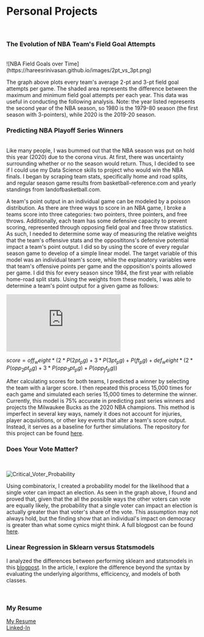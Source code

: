 # Personal Projects
<br>

### The Evolution of NBA Team's Field Goal Attempts
<br>
![NBA Field Goals over Time](https://hareesrinivasan.github.io/images/2pt_vs_3pt.png)

The graph above plots every team's average 2-pt and 3-pt field goal attempts per game. The shaded area represents the difference between the maximum and minimum field goal attempts per each year. This data was useful in conducting the following analysis. Note: the year listed represents the second year of the NBA season, so 1980 is the 1979-80 season (the first season with 3-pointers), while 2020 is the 2019-20 season.

### Predicting NBA Playoff Series Winners
<br>
Like many people, I was bummed out that the NBA season was put on hold this year (2020) due to the corona virus. At first, there was uncertainty surrounding whether or no the season would return. Thus, I decided to see if I could use my Data Science skills to project who would win the NBA finals. I began by scraping team stats, specifically home and road splits, and regular season game results from basketball-reference.com and yearly standings from landofbasketball.com. 

A team's point output in an individual game can be modeled by a poisson distribution. As there are three ways to score in an NBA game, I broke a teams score into three categories: two pointers, three pointers, and free throws. Additionally, each team has some defensive capacity to prevent scoring, represented through opposing field goal and free throw statistics. As such, I needed to determine some way of measuring the relative weights that the team's offensive stats and the opposititons's defensive potential impact a team's point output. I did so by using the score of every regular season game to develop of a simple linear model. The target variable of this model was an individual team's score, while the explanatory variables were that team's offensive points per game and the opposition's points allowed per game. I did this for every season since 1984, the first year with reliable home-road split stats. Using the weights from these models, I was able to determine a team's point output for a given game as follows:

![equation](http://www.sciweavers.org/tex2img.php?eq=score%20%3D%20off_weight%20%2A%20%282%20%2A%20P%282pt_pg%29%20%2B%203%20%2A%20P%283pt_pg%29%20%2B%20P%28ft_pg%29%20%2B%20def_weight%20%2A%20%282%20%2A%20P%28opp_2pt_pg%29%20%2B%203%20%2A%20P%28opp_3pt_pg%29%20%2B%20P%28opp_ft_pg%29%29&bc=White&fc=Black&im=jpg&fs=12&ff=arev&edit=0)

$`score = off_weight * (2 * P(2pt_pg) + 3 * P(3pt_pg) + P(ft_pg) + def_weight * (2 * P(opp_2pt_pg) + 3 * P(opp_3pt_pg) + P(opp_ft_pg))`$

After calculating scores for both teams, I predicted a winner by selecting the team with a larger score. I then repeated this process 15,000 times for each game and simulated each series 15,000 times to determine the winner. Currently, this model is 75% accurate in predicting past series winners and projects the Milwaukee Bucks as the 2020 NBA champions. This method is imperfect in several key ways, namely it does not account for injuries, player acquisitions, or other key events that alter a team's score output. Instead, it serves as a baseline for further simulations. The repository for this project can be found [here](https://github.com/hareesrinivasan/nba_playoffs).

### Does Your Vote Matter?
<br>

![Critical_Voter_Probability](https://hareesrinivasan.github.io/images/Critical_Voter_Probability.jpg)
<br>

Using combinatorix, I created a probability model for the likelihood that a single voter can impact an election. As seen in the graph above, I found and proved that, given that the all the possible ways the other voters can vote are equally likely, the probability that a single voter can impact an election is actually greater than that voter's share of the vote. This assumption may not always hold, but the finding show that an individual's impact on democracy is greater than what some cynics might think. A full blogpost can be found [here](https://medium.com/@hsrinivasan2/does-your-vote-matter-ca47b631f036).
<br>

### Linear Regression in Sklearn versus Statsmodels

I analyzed the differences between performing sklearn and statsmodels in this [blogpost](https://medium.com/@hsrinivasan2/linear-regression-in-scikit-learn-vs-statsmodels-568b60792991). In the article, I explore the difference beyond the syntax by evaluating the underlying algorithms, efficicency, and models of both classes.

<br>

### My Resume

[My Resume](https://hareesrinivasan.github.io/assets/Haree_Srinivasan_Resume.pdf) <br>
[Linked-In](https://www.linkedin.com/in/haree-srinivasan/)



